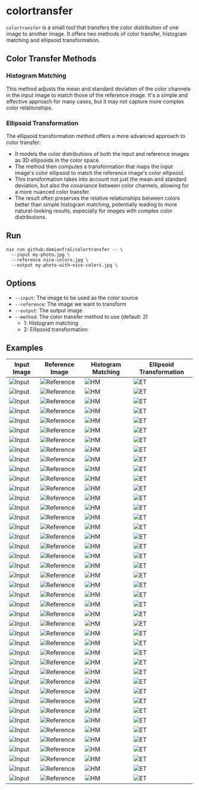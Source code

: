 # colortransfer

`colortransfer` is a small tool that transfers the color distribution
of one image to another image. It offers two methods of color transfer,
histogram matching and ellipsoid transformation.

## Color Transfer Methods

### Histogram Matching

This method adjusts the mean and standard deviation of the color channels
in the input image to match those of the reference image. It's a simple
and effective approach for many cases, but it may not capture more
complex color relationships.

### Ellipsoid Transformation

The ellipsoid transformation method offers a more advanced approach to
color transfer:

- It models the color distributions of both the input and reference
  images as 3D ellipsoids in the color space.
- The method then computes a transformation that maps the input image's
  color ellipsoid to match the reference image's color ellipsoid.
- This transformation takes into account not just the mean and standard
  deviation, but also the covariance between color channels, allowing for
  a more nuanced color transfer.
- The result often preserves the relative relationships between colors
  better than simple histogram matching, potentially leading to more
  natural-looking results, especially for images with complex color
  distributions.

## Run

```shell
nix run github:damianfral/colortransfer -- \
  --input my-photo.jpg \
  --reference nice-colors.jpg \
  --output my-photo-with-nice-colors.jpg \
```

## Options

- `--input`: The image to be used as the color source
- `--reference`: The image we want to transform
- `--output`: The output image
- `--method`: The color transfer method to use (default: 2)
  - 1: Histogram matching
  - 2: Ellipsoid transformation

## Examples

| Input Image | Reference Image | Histogram Matching | Ellipsoid Transformation
|-------------|-----------------|--------------------|--------------------------
| ![Input](./test-resources/originals/ales-krivec-4miBe6zg5r0-unsplash.jpg) | ![Reference](./test-resources/originals/benjamin-voros-phIFdC6lA4E-unsplash.jpg) | ![HM](./test-resources/processed/ales-krivec-4miBe6zg5r0--benjamin-voros-phIFdC6lA4E--histogram-matching.jpeg) | ![ET](./test-resources/processed/ales-krivec-4miBe6zg5r0--benjamin-voros-phIFdC6lA4E--ellipsoid-transformation.jpeg)
| ![Input](./test-resources/originals/ales-krivec-4miBe6zg5r0-unsplash.jpg) | ![Reference](./test-resources/originals/jamie-fenn-XhzdJk1za2k-unsplash.jpg) | ![HM](./test-resources/processed/ales-krivec-4miBe6zg5r0--jamie-fenn-XhzdJk1za2k--histogram-matching.jpeg) | ![ET](./test-resources/processed/ales-krivec-4miBe6zg5r0--jamie-fenn-XhzdJk1za2k--ellipsoid-transformation.jpeg)
| ![Input](./test-resources/originals/ales-krivec-4miBe6zg5r0-unsplash.jpg) | ![Reference](./test-resources/originals/pawel-czerwinski-6lQDFGOB1iw-unsplash.jpg) | ![HM](./test-resources/processed/ales-krivec-4miBe6zg5r0--pawel-czerwinski-6lQDFGOB1iw--histogram-matching.jpeg) | ![ET](./test-resources/processed/ales-krivec-4miBe6zg5r0--pawel-czerwinski-6lQDFGOB1iw--ellipsoid-transformation.jpeg)
| ![Input](./test-resources/originals/ales-krivec-4miBe6zg5r0-unsplash.jpg) | ![Reference](./test-resources/originals/pine-watt-2Hzmz15wGik-unsplash.jpg) | ![HM](./test-resources/processed/ales-krivec-4miBe6zg5r0--pine-watt-2Hzmz15wGik--histogram-matching.jpeg) | ![ET](./test-resources/processed/ales-krivec-4miBe6zg5r0--pine-watt-2Hzmz15wGik--ellipsoid-transformation.jpeg)
| ![Input](./test-resources/originals/ales-krivec-4miBe6zg5r0-unsplash.jpg) | ![Reference](./test-resources/originals/ravi-sharma-f2h77fiLu18-unsplash.jpg) | ![HM](./test-resources/processed/ales-krivec-4miBe6zg5r0--ravi-sharma-f2h77fiLu18--histogram-matching.jpeg) | ![ET](./test-resources/processed/ales-krivec-4miBe6zg5r0--ravi-sharma-f2h77fiLu18--ellipsoid-transformation.jpeg)
| ![Input](./test-resources/originals/ales-krivec-4miBe6zg5r0-unsplash.jpg) | ![Reference](./test-resources/originals/tania-miron-EKX3Lx-t5CM-unsplash.jpg) | ![HM](./test-resources/processed/ales-krivec-4miBe6zg5r0--tania-miron-EKX3Lx-t5CM--histogram-matching.jpeg) | ![ET](./test-resources/processed/ales-krivec-4miBe6zg5r0--tania-miron-EKX3Lx-t5CM--ellipsoid-transformation.jpeg)
| ![Input](./test-resources/originals/benjamin-voros-phIFdC6lA4E-unsplash.jpg) | ![Reference](./test-resources/originals/ales-krivec-4miBe6zg5r0-unsplash.jpg) | ![HM](./test-resources/processed/benjamin-voros-phIFdC6lA4E--ales-krivec-4miBe6zg5r0--histogram-matching.jpeg) | ![ET](./test-resources/processed/benjamin-voros-phIFdC6lA4E--ales-krivec-4miBe6zg5r0--ellipsoid-transformation.jpeg)
| ![Input](./test-resources/originals/benjamin-voros-phIFdC6lA4E-unsplash.jpg) | ![Reference](./test-resources/originals/jamie-fenn-XhzdJk1za2k-unsplash.jpg) | ![HM](./test-resources/processed/benjamin-voros-phIFdC6lA4E--jamie-fenn-XhzdJk1za2k--histogram-matching.jpeg) | ![ET](./test-resources/processed/benjamin-voros-phIFdC6lA4E--jamie-fenn-XhzdJk1za2k--ellipsoid-transformation.jpeg)
| ![Input](./test-resources/originals/benjamin-voros-phIFdC6lA4E-unsplash.jpg) | ![Reference](./test-resources/originals/pawel-czerwinski-6lQDFGOB1iw-unsplash.jpg) | ![HM](./test-resources/processed/benjamin-voros-phIFdC6lA4E--pawel-czerwinski-6lQDFGOB1iw--histogram-matching.jpeg) | ![ET](./test-resources/processed/benjamin-voros-phIFdC6lA4E--pawel-czerwinski-6lQDFGOB1iw--ellipsoid-transformation.jpeg)
| ![Input](./test-resources/originals/benjamin-voros-phIFdC6lA4E-unsplash.jpg) | ![Reference](./test-resources/originals/pine-watt-2Hzmz15wGik-unsplash.jpg) | ![HM](./test-resources/processed/benjamin-voros-phIFdC6lA4E--pine-watt-2Hzmz15wGik--histogram-matching.jpeg) | ![ET](./test-resources/processed/benjamin-voros-phIFdC6lA4E--pine-watt-2Hzmz15wGik--ellipsoid-transformation.jpeg)
| ![Input](./test-resources/originals/benjamin-voros-phIFdC6lA4E-unsplash.jpg) | ![Reference](./test-resources/originals/ravi-sharma-f2h77fiLu18-unsplash.jpg) | ![HM](./test-resources/processed/benjamin-voros-phIFdC6lA4E--ravi-sharma-f2h77fiLu18--histogram-matching.jpeg) | ![ET](./test-resources/processed/benjamin-voros-phIFdC6lA4E--ravi-sharma-f2h77fiLu18--ellipsoid-transformation.jpeg)
| ![Input](./test-resources/originals/benjamin-voros-phIFdC6lA4E-unsplash.jpg) | ![Reference](./test-resources/originals/tania-miron-EKX3Lx-t5CM-unsplash.jpg) | ![HM](./test-resources/processed/benjamin-voros-phIFdC6lA4E--tania-miron-EKX3Lx-t5CM--histogram-matching.jpeg) | ![ET](./test-resources/processed/benjamin-voros-phIFdC6lA4E--tania-miron-EKX3Lx-t5CM--ellipsoid-transformation.jpeg)
| ![Input](./test-resources/originals/jamie-fenn-XhzdJk1za2k-unsplash.jpg) | ![Reference](./test-resources/originals/ales-krivec-4miBe6zg5r0-unsplash.jpg) | ![HM](./test-resources/processed/jamie-fenn-XhzdJk1za2k--ales-krivec-4miBe6zg5r0--histogram-matching.jpeg) | ![ET](./test-resources/processed/jamie-fenn-XhzdJk1za2k--ales-krivec-4miBe6zg5r0--ellipsoid-transformation.jpeg)
| ![Input](./test-resources/originals/jamie-fenn-XhzdJk1za2k-unsplash.jpg) | ![Reference](./test-resources/originals/benjamin-voros-phIFdC6lA4E-unsplash.jpg) | ![HM](./test-resources/processed/jamie-fenn-XhzdJk1za2k--benjamin-voros-phIFdC6lA4E--histogram-matching.jpeg) | ![ET](./test-resources/processed/jamie-fenn-XhzdJk1za2k--benjamin-voros-phIFdC6lA4E--ellipsoid-transformation.jpeg)
| ![Input](./test-resources/originals/jamie-fenn-XhzdJk1za2k-unsplash.jpg) | ![Reference](./test-resources/originals/pawel-czerwinski-6lQDFGOB1iw-unsplash.jpg) | ![HM](./test-resources/processed/jamie-fenn-XhzdJk1za2k--pawel-czerwinski-6lQDFGOB1iw--histogram-matching.jpeg) | ![ET](./test-resources/processed/jamie-fenn-XhzdJk1za2k--pawel-czerwinski-6lQDFGOB1iw--ellipsoid-transformation.jpeg)
| ![Input](./test-resources/originals/jamie-fenn-XhzdJk1za2k-unsplash.jpg) | ![Reference](./test-resources/originals/pine-watt-2Hzmz15wGik-unsplash.jpg) | ![HM](./test-resources/processed/jamie-fenn-XhzdJk1za2k--pine-watt-2Hzmz15wGik--histogram-matching.jpeg) | ![ET](./test-resources/processed/jamie-fenn-XhzdJk1za2k--pine-watt-2Hzmz15wGik--ellipsoid-transformation.jpeg)
| ![Input](./test-resources/originals/jamie-fenn-XhzdJk1za2k-unsplash.jpg) | ![Reference](./test-resources/originals/ravi-sharma-f2h77fiLu18-unsplash.jpg) | ![HM](./test-resources/processed/jamie-fenn-XhzdJk1za2k--ravi-sharma-f2h77fiLu18--histogram-matching.jpeg) | ![ET](./test-resources/processed/jamie-fenn-XhzdJk1za2k--ravi-sharma-f2h77fiLu18--ellipsoid-transformation.jpeg)
| ![Input](./test-resources/originals/jamie-fenn-XhzdJk1za2k-unsplash.jpg) | ![Reference](./test-resources/originals/tania-miron-EKX3Lx-t5CM-unsplash.jpg) | ![HM](./test-resources/processed/jamie-fenn-XhzdJk1za2k--tania-miron-EKX3Lx-t5CM--histogram-matching.jpeg) | ![ET](./test-resources/processed/jamie-fenn-XhzdJk1za2k--tania-miron-EKX3Lx-t5CM--ellipsoid-transformation.jpeg)
| ![Input](./test-resources/originals/pawel-czerwinski-6lQDFGOB1iw-unsplash.jpg) | ![Reference](./test-resources/originals/ales-krivec-4miBe6zg5r0-unsplash.jpg) | ![HM](./test-resources/processed/pawel-czerwinski-6lQDFGOB1iw--ales-krivec-4miBe6zg5r0--histogram-matching.jpeg) | ![ET](./test-resources/processed/pawel-czerwinski-6lQDFGOB1iw--ales-krivec-4miBe6zg5r0--ellipsoid-transformation.jpeg)
| ![Input](./test-resources/originals/pawel-czerwinski-6lQDFGOB1iw-unsplash.jpg) | ![Reference](./test-resources/originals/benjamin-voros-phIFdC6lA4E-unsplash.jpg) | ![HM](./test-resources/processed/pawel-czerwinski-6lQDFGOB1iw--benjamin-voros-phIFdC6lA4E--histogram-matching.jpeg) | ![ET](./test-resources/processed/pawel-czerwinski-6lQDFGOB1iw--benjamin-voros-phIFdC6lA4E--ellipsoid-transformation.jpeg)
| ![Input](./test-resources/originals/pawel-czerwinski-6lQDFGOB1iw-unsplash.jpg) | ![Reference](./test-resources/originals/jamie-fenn-XhzdJk1za2k-unsplash.jpg) | ![HM](./test-resources/processed/pawel-czerwinski-6lQDFGOB1iw--jamie-fenn-XhzdJk1za2k--histogram-matching.jpeg) | ![ET](./test-resources/processed/pawel-czerwinski-6lQDFGOB1iw--jamie-fenn-XhzdJk1za2k--ellipsoid-transformation.jpeg)
| ![Input](./test-resources/originals/pawel-czerwinski-6lQDFGOB1iw-unsplash.jpg) | ![Reference](./test-resources/originals/pine-watt-2Hzmz15wGik-unsplash.jpg) | ![HM](./test-resources/processed/pawel-czerwinski-6lQDFGOB1iw--pine-watt-2Hzmz15wGik--histogram-matching.jpeg) | ![ET](./test-resources/processed/pawel-czerwinski-6lQDFGOB1iw--pine-watt-2Hzmz15wGik--ellipsoid-transformation.jpeg)
| ![Input](./test-resources/originals/pawel-czerwinski-6lQDFGOB1iw-unsplash.jpg) | ![Reference](./test-resources/originals/ravi-sharma-f2h77fiLu18-unsplash.jpg) | ![HM](./test-resources/processed/pawel-czerwinski-6lQDFGOB1iw--ravi-sharma-f2h77fiLu18--histogram-matching.jpeg) | ![ET](./test-resources/processed/pawel-czerwinski-6lQDFGOB1iw--ravi-sharma-f2h77fiLu18--ellipsoid-transformation.jpeg)
| ![Input](./test-resources/originals/pawel-czerwinski-6lQDFGOB1iw-unsplash.jpg) | ![Reference](./test-resources/originals/tania-miron-EKX3Lx-t5CM-unsplash.jpg) | ![HM](./test-resources/processed/pawel-czerwinski-6lQDFGOB1iw--tania-miron-EKX3Lx-t5CM--histogram-matching.jpeg) | ![ET](./test-resources/processed/pawel-czerwinski-6lQDFGOB1iw--tania-miron-EKX3Lx-t5CM--ellipsoid-transformation.jpeg)
| ![Input](./test-resources/originals/pine-watt-2Hzmz15wGik-unsplash.jpg) | ![Reference](./test-resources/originals/ales-krivec-4miBe6zg5r0-unsplash.jpg) | ![HM](./test-resources/processed/pine-watt-2Hzmz15wGik--ales-krivec-4miBe6zg5r0--histogram-matching.jpeg) | ![ET](./test-resources/processed/pine-watt-2Hzmz15wGik--ales-krivec-4miBe6zg5r0--ellipsoid-transformation.jpeg)
| ![Input](./test-resources/originals/pine-watt-2Hzmz15wGik-unsplash.jpg) | ![Reference](./test-resources/originals/benjamin-voros-phIFdC6lA4E-unsplash.jpg) | ![HM](./test-resources/processed/pine-watt-2Hzmz15wGik--benjamin-voros-phIFdC6lA4E--histogram-matching.jpeg) | ![ET](./test-resources/processed/pine-watt-2Hzmz15wGik--benjamin-voros-phIFdC6lA4E--ellipsoid-transformation.jpeg)
| ![Input](./test-resources/originals/pine-watt-2Hzmz15wGik-unsplash.jpg) | ![Reference](./test-resources/originals/jamie-fenn-XhzdJk1za2k-unsplash.jpg) | ![HM](./test-resources/processed/pine-watt-2Hzmz15wGik--jamie-fenn-XhzdJk1za2k--histogram-matching.jpeg) | ![ET](./test-resources/processed/pine-watt-2Hzmz15wGik--jamie-fenn-XhzdJk1za2k--ellipsoid-transformation.jpeg)
| ![Input](./test-resources/originals/pine-watt-2Hzmz15wGik-unsplash.jpg) | ![Reference](./test-resources/originals/pawel-czerwinski-6lQDFGOB1iw-unsplash.jpg) | ![HM](./test-resources/processed/pine-watt-2Hzmz15wGik--pawel-czerwinski-6lQDFGOB1iw--histogram-matching.jpeg) | ![ET](./test-resources/processed/pine-watt-2Hzmz15wGik--pawel-czerwinski-6lQDFGOB1iw--ellipsoid-transformation.jpeg)
| ![Input](./test-resources/originals/pine-watt-2Hzmz15wGik-unsplash.jpg) | ![Reference](./test-resources/originals/ravi-sharma-f2h77fiLu18-unsplash.jpg) | ![HM](./test-resources/processed/pine-watt-2Hzmz15wGik--ravi-sharma-f2h77fiLu18--histogram-matching.jpeg) | ![ET](./test-resources/processed/pine-watt-2Hzmz15wGik--ravi-sharma-f2h77fiLu18--ellipsoid-transformation.jpeg)
| ![Input](./test-resources/originals/pine-watt-2Hzmz15wGik-unsplash.jpg) | ![Reference](./test-resources/originals/tania-miron-EKX3Lx-t5CM-unsplash.jpg) | ![HM](./test-resources/processed/pine-watt-2Hzmz15wGik--tania-miron-EKX3Lx-t5CM--histogram-matching.jpeg) | ![ET](./test-resources/processed/pine-watt-2Hzmz15wGik--tania-miron-EKX3Lx-t5CM--ellipsoid-transformation.jpeg)
| ![Input](./test-resources/originals/ravi-sharma-f2h77fiLu18-unsplash.jpg) | ![Reference](./test-resources/originals/ales-krivec-4miBe6zg5r0-unsplash.jpg) | ![HM](./test-resources/processed/ravi-sharma-f2h77fiLu18--ales-krivec-4miBe6zg5r0--histogram-matching.jpeg) | ![ET](./test-resources/processed/ravi-sharma-f2h77fiLu18--ales-krivec-4miBe6zg5r0--ellipsoid-transformation.jpeg)
| ![Input](./test-resources/originals/ravi-sharma-f2h77fiLu18-unsplash.jpg) | ![Reference](./test-resources/originals/benjamin-voros-phIFdC6lA4E-unsplash.jpg) | ![HM](./test-resources/processed/ravi-sharma-f2h77fiLu18--benjamin-voros-phIFdC6lA4E--histogram-matching.jpeg) | ![ET](./test-resources/processed/ravi-sharma-f2h77fiLu18--benjamin-voros-phIFdC6lA4E--ellipsoid-transformation.jpeg)
| ![Input](./test-resources/originals/ravi-sharma-f2h77fiLu18-unsplash.jpg) | ![Reference](./test-resources/originals/jamie-fenn-XhzdJk1za2k-unsplash.jpg) | ![HM](./test-resources/processed/ravi-sharma-f2h77fiLu18--jamie-fenn-XhzdJk1za2k--histogram-matching.jpeg) | ![ET](./test-resources/processed/ravi-sharma-f2h77fiLu18--jamie-fenn-XhzdJk1za2k--ellipsoid-transformation.jpeg)
| ![Input](./test-resources/originals/ravi-sharma-f2h77fiLu18-unsplash.jpg) | ![Reference](./test-resources/originals/pawel-czerwinski-6lQDFGOB1iw-unsplash.jpg) | ![HM](./test-resources/processed/ravi-sharma-f2h77fiLu18--pawel-czerwinski-6lQDFGOB1iw--histogram-matching.jpeg) | ![ET](./test-resources/processed/ravi-sharma-f2h77fiLu18--pawel-czerwinski-6lQDFGOB1iw--ellipsoid-transformation.jpeg)
| ![Input](./test-resources/originals/ravi-sharma-f2h77fiLu18-unsplash.jpg) | ![Reference](./test-resources/originals/pine-watt-2Hzmz15wGik-unsplash.jpg) | ![HM](./test-resources/processed/ravi-sharma-f2h77fiLu18--pine-watt-2Hzmz15wGik--histogram-matching.jpeg) | ![ET](./test-resources/processed/ravi-sharma-f2h77fiLu18--pine-watt-2Hzmz15wGik--ellipsoid-transformation.jpeg)
| ![Input](./test-resources/originals/ravi-sharma-f2h77fiLu18-unsplash.jpg) | ![Reference](./test-resources/originals/tania-miron-EKX3Lx-t5CM-unsplash.jpg) | ![HM](./test-resources/processed/ravi-sharma-f2h77fiLu18--tania-miron-EKX3Lx-t5CM--histogram-matching.jpeg) | ![ET](./test-resources/processed/ravi-sharma-f2h77fiLu18--tania-miron-EKX3Lx-t5CM--ellipsoid-transformation.jpeg)
| ![Input](./test-resources/originals/tania-miron-EKX3Lx-t5CM-unsplash.jpg) | ![Reference](./test-resources/originals/ales-krivec-4miBe6zg5r0-unsplash.jpg) | ![HM](./test-resources/processed/tania-miron-EKX3Lx-t5CM--ales-krivec-4miBe6zg5r0--histogram-matching.jpeg) | ![ET](./test-resources/processed/tania-miron-EKX3Lx-t5CM--ales-krivec-4miBe6zg5r0--ellipsoid-transformation.jpeg)
| ![Input](./test-resources/originals/tania-miron-EKX3Lx-t5CM-unsplash.jpg) | ![Reference](./test-resources/originals/benjamin-voros-phIFdC6lA4E-unsplash.jpg) | ![HM](./test-resources/processed/tania-miron-EKX3Lx-t5CM--benjamin-voros-phIFdC6lA4E--histogram-matching.jpeg) | ![ET](./test-resources/processed/tania-miron-EKX3Lx-t5CM--benjamin-voros-phIFdC6lA4E--ellipsoid-transformation.jpeg)
| ![Input](./test-resources/originals/tania-miron-EKX3Lx-t5CM-unsplash.jpg) | ![Reference](./test-resources/originals/jamie-fenn-XhzdJk1za2k-unsplash.jpg) | ![HM](./test-resources/processed/tania-miron-EKX3Lx-t5CM--jamie-fenn-XhzdJk1za2k--histogram-matching.jpeg) | ![ET](./test-resources/processed/tania-miron-EKX3Lx-t5CM--jamie-fenn-XhzdJk1za2k--ellipsoid-transformation.jpeg)
| ![Input](./test-resources/originals/tania-miron-EKX3Lx-t5CM-unsplash.jpg) | ![Reference](./test-resources/originals/pawel-czerwinski-6lQDFGOB1iw-unsplash.jpg) | ![HM](./test-resources/processed/tania-miron-EKX3Lx-t5CM--pawel-czerwinski-6lQDFGOB1iw--histogram-matching.jpeg) | ![ET](./test-resources/processed/tania-miron-EKX3Lx-t5CM--pawel-czerwinski-6lQDFGOB1iw--ellipsoid-transformation.jpeg)
| ![Input](./test-resources/originals/tania-miron-EKX3Lx-t5CM-unsplash.jpg) | ![Reference](./test-resources/originals/pine-watt-2Hzmz15wGik-unsplash.jpg) | ![HM](./test-resources/processed/tania-miron-EKX3Lx-t5CM--pine-watt-2Hzmz15wGik--histogram-matching.jpeg) | ![ET](./test-resources/processed/tania-miron-EKX3Lx-t5CM--pine-watt-2Hzmz15wGik--ellipsoid-transformation.jpeg)
| ![Input](./test-resources/originals/tania-miron-EKX3Lx-t5CM-unsplash.jpg) | ![Reference](./test-resources/originals/ravi-sharma-f2h77fiLu18-unsplash.jpg) | ![HM](./test-resources/processed/tania-miron-EKX3Lx-t5CM--ravi-sharma-f2h77fiLu18--histogram-matching.jpeg) | ![ET](./test-resources/processed/tania-miron-EKX3Lx-t5CM--ravi-sharma-f2h77fiLu18--ellipsoid-transformation.jpeg)
